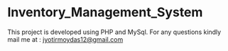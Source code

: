 # Inventory_Management_System
This project is developed using PHP and MySql. For any questions kindly mail me at : jyotirmoydas12@gmail.com
